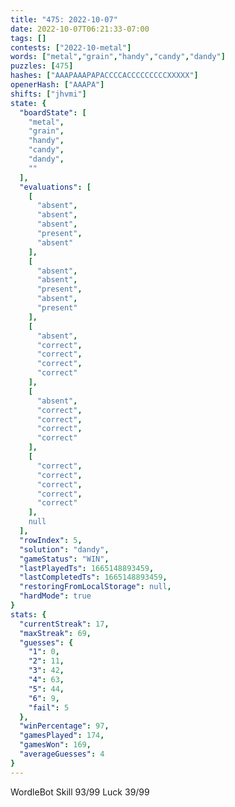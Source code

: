 ```yaml
---
title: "475: 2022-10-07"
date: 2022-10-07T06:21:33-07:00
tags: []
contests: ["2022-10-metal"]
words: ["metal","grain","handy","candy","dandy"]
puzzles: [475]
hashes: ["AAAPAAAPAPACCCCACCCCCCCCCXXXXX"]
openerHash: ["AAAPA"]
shifts: ["jhvmi"]
state: {
  "boardState": [
    "metal",
    "grain",
    "handy",
    "candy",
    "dandy",
    ""
  ],
  "evaluations": [
    [
      "absent",
      "absent",
      "absent",
      "present",
      "absent"
    ],
    [
      "absent",
      "absent",
      "present",
      "absent",
      "present"
    ],
    [
      "absent",
      "correct",
      "correct",
      "correct",
      "correct"
    ],
    [
      "absent",
      "correct",
      "correct",
      "correct",
      "correct"
    ],
    [
      "correct",
      "correct",
      "correct",
      "correct",
      "correct"
    ],
    null
  ],
  "rowIndex": 5,
  "solution": "dandy",
  "gameStatus": "WIN",
  "lastPlayedTs": 1665148893459,
  "lastCompletedTs": 1665148893459,
  "restoringFromLocalStorage": null,
  "hardMode": true
}
stats: {
  "currentStreak": 17,
  "maxStreak": 69,
  "guesses": {
    "1": 0,
    "2": 11,
    "3": 42,
    "4": 63,
    "5": 44,
    "6": 9,
    "fail": 5
  },
  "winPercentage": 97,
  "gamesPlayed": 174,
  "gamesWon": 169,
  "averageGuesses": 4
}
---
```


<!-- more -->
WordleBot
Skill 93/99
Luck 39/99
